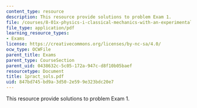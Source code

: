 ```yaml
---
content_type: resource
description: This resource provide solutions to problem Exam 1.
file: /courses/8-01x-physics-i-classical-mechanics-with-an-experimental-focus-fall-2002/847bd745bd9a3d502e599e323bdc20e7_1pract_sols.pdf
file_type: application/pdf
learning_resource_types:
- Exams
license: https://creativecommons.org/licenses/by-nc-sa/4.0/
ocw_type: OCWFile
parent_title: Exams
parent_type: CourseSection
parent_uid: 0438632c-5c05-172a-947c-d8f10b05baef
resourcetype: Document
title: 1pract_sols.pdf
uid: 847bd745-bd9a-3d50-2e59-9e323bdc20e7
---
```

This resource provide solutions to problem Exam 1.